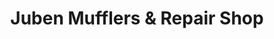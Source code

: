 ---
title: "Juben Mufflers & Repair Shop"
url: /iloilo-city/juben-mufflers-und-repair-shop/
shop: Autowerkstatt
---